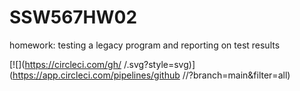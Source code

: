 # SSW567HW02
homework: testing a legacy program and reporting on test results 

[![<evanciok>](https://circleci.com/gh/<evanciok>
/<SSW567HW02>.svg?style=svg)](https://app.circleci.com/pipelines/github
/<evanciok>/<SSW567HW02>?branch=main&filter=all)
